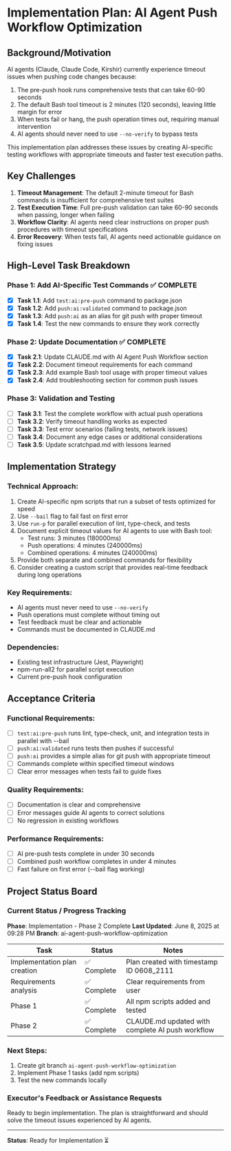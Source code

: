 # Implementation Plan: AI Agent Push Workflow Optimization

## Background/Motivation

AI agents (Claude, Claude Code, Kirshir) currently experience timeout issues when pushing code changes because:
1. The pre-push hook runs comprehensive tests that can take 60-90 seconds
2. The default Bash tool timeout is 2 minutes (120 seconds), leaving little margin for error
3. When tests fail or hang, the push operation times out, requiring manual intervention
4. AI agents should never need to use `--no-verify` to bypass tests

This implementation plan addresses these issues by creating AI-specific testing workflows with appropriate timeouts and faster test execution paths.

## Key Challenges

1. **Timeout Management**: The default 2-minute timeout for Bash commands is insufficient for comprehensive test suites
2. **Test Execution Time**: Full pre-push validation can take 60-90 seconds when passing, longer when failing
3. **Workflow Clarity**: AI agents need clear instructions on proper push procedures with timeout specifications
4. **Error Recovery**: When tests fail, AI agents need actionable guidance on fixing issues

## High-Level Task Breakdown

### Phase 1: Add AI-Specific Test Commands ✅ **COMPLETE**
- [x] **Task 1.1**: Add `test:ai:pre-push` command to package.json
- [x] **Task 1.2**: Add `push:ai:validated` command to package.json
- [x] **Task 1.3**: Add `push:ai` as an alias for git push with proper timeout
- [x] **Task 1.4**: Test the new commands to ensure they work correctly

### Phase 2: Update Documentation ✅ **COMPLETE**
- [x] **Task 2.1**: Update CLAUDE.md with AI Agent Push Workflow section
- [x] **Task 2.2**: Document timeout requirements for each command
- [x] **Task 2.3**: Add example Bash tool usage with proper timeout values
- [x] **Task 2.4**: Add troubleshooting section for common push issues

### Phase 3: Validation and Testing
- [ ] **Task 3.1**: Test the complete workflow with actual push operations
- [ ] **Task 3.2**: Verify timeout handling works as expected
- [ ] **Task 3.3**: Test error scenarios (failing tests, network issues)
- [ ] **Task 3.4**: Document any edge cases or additional considerations
- [ ] **Task 3.5**: Update scratchpad.md with lessons learned

## Implementation Strategy

### Technical Approach:
1. Create AI-specific npm scripts that run a subset of tests optimized for speed
2. Use `--bail` flag to fail fast on first error
3. Use `run-p` for parallel execution of lint, type-check, and tests
4. Document explicit timeout values for AI agents to use with Bash tool:
   - Test runs: 3 minutes (180000ms)
   - Push operations: 4 minutes (240000ms)
   - Combined operations: 4 minutes (240000ms)
5. Provide both separate and combined commands for flexibility
6. Consider creating a custom script that provides real-time feedback during long operations

### Key Requirements:
- AI agents must never need to use `--no-verify`
- Push operations must complete without timing out
- Test feedback must be clear and actionable
- Commands must be documented in CLAUDE.md

### Dependencies:
- Existing test infrastructure (Jest, Playwright)
- npm-run-all2 for parallel script execution
- Current pre-push hook configuration

## Acceptance Criteria

### Functional Requirements:
- [ ] `test:ai:pre-push` runs lint, type-check, unit, and integration tests in parallel with --bail
- [ ] `push:ai:validated` runs tests then pushes if successful
- [ ] `push:ai` provides a simple alias for git push with appropriate timeout
- [ ] Commands complete within specified timeout windows
- [ ] Clear error messages when tests fail to guide fixes

### Quality Requirements:
- [ ] Documentation is clear and comprehensive
- [ ] Error messages guide AI agents to correct solutions
- [ ] No regression in existing workflows

### Performance Requirements:
- [ ] AI pre-push tests complete in under 30 seconds
- [ ] Combined push workflow completes in under 4 minutes
- [ ] Fast failure on first error (--bail flag working)

## Project Status Board

### Current Status / Progress Tracking
**Phase**: Implementation - Phase 2 Complete
**Last Updated**: June 8, 2025 at 09:28 PM
**Branch**: ai-agent-push-workflow-optimization

| Task | Status | Notes |
|------|--------|-------|
| Implementation plan creation | ✅ Complete | Plan created with timestamp ID 0608_2111 |
| Requirements analysis | ✅ Complete | Clear requirements from user |
| Phase 1 | ✅ Complete | All npm scripts added and tested |
| Phase 2 | ✅ Complete | CLAUDE.md updated with complete AI push workflow |

### Next Steps:
1. Create git branch `ai-agent-push-workflow-optimization`
2. Implement Phase 1 tasks (add npm scripts)
3. Test the new commands locally

### Executor's Feedback or Assistance Requests
Ready to begin implementation. The plan is straightforward and should solve the timeout issues experienced by AI agents.

---

**Status**: Ready for Implementation ⏳